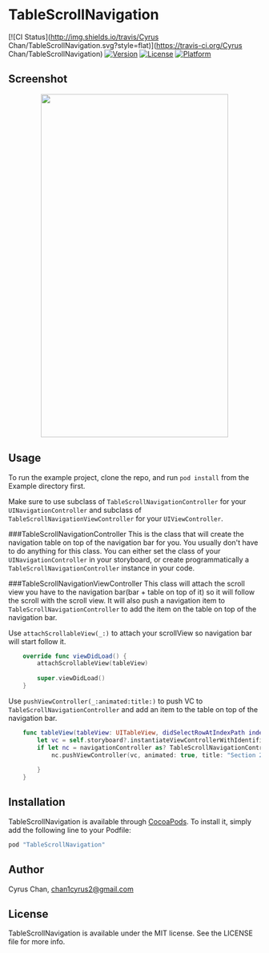 # TableScrollNavigation
[![CI Status](http://img.shields.io/travis/Cyrus Chan/TableScrollNavigation.svg?style=flat)](https://travis-ci.org/Cyrus Chan/TableScrollNavigation)
[![Version](https://img.shields.io/cocoapods/v/TableScrollNavigation.svg?style=flat)](http://cocoapods.org/pods/TableScrollNavigation)
[![License](https://img.shields.io/cocoapods/l/TableScrollNavigation.svg?style=flat)](http://cocoapods.org/pods/TableScrollNavigation)
[![Platform](https://img.shields.io/cocoapods/p/TableScrollNavigation.svg?style=flat)](http://cocoapods.org/pods/TableScrollNavigation)

## Screenshot
<p align="center">
  <img width="374" height="686" src="assets/screenshot.gif"/>
</p>


## Usage

To run the example project, clone the repo, and run `pod install` from the Example directory first.

Make sure to use subclass of `TableScrollNavigationController` for your `UINavigationController` and subclass of `TableScrollNavigationViewController` for your `UIViewController`.

###TableScrollNavigationController
This is the class that will create the navigation table on top of the navigation bar for you. You usually don't have to do anything for this class. You can either set the class of your `UINavigationController` in your storyboard, or create programmatically a `TableScrollNavigationController` instance in your code.

###TableScrollNavigationViewController
This class will attach the scroll view you have to the navigation bar(bar + table on top of it) so it will follow the scroll with the scroll view. It will also push a navigation item to `TableScrollNavigationController` to add the item on the table on top of the navigation bar.

Use `attachScrollableView(_:)` to attach your scrollView so navigation bar will start follow it.
```swift
    override func viewDidLoad() {
        attachScrollableView(tableView)
        
        super.viewDidLoad()
    }
```
Use `pushViewController(_:animated:title:)` to push VC to `TableScrollNavigationController` and add an item to the table on top of the navigation bar.
```swift
    func tableView(tableView: UITableView, didSelectRowAtIndexPath indexPath: NSIndexPath) {
        let vc = self.storyboard?.instantiateViewControllerWithIdentifier("ViewController") as! ViewController
        if let nc = navigationController as? TableScrollNavigationController{
            nc.pushViewController(vc, animated: true, title: "Section 2.1")
            
        }
    }
```

## Installation

TableScrollNavigation is available through [CocoaPods](http://cocoapods.org). To install
it, simply add the following line to your Podfile:

```ruby
pod "TableScrollNavigation"
```

## Author

Cyrus Chan, chan1cyrus2@gmail.com

## License

TableScrollNavigation is available under the MIT license. See the LICENSE file for more info.
